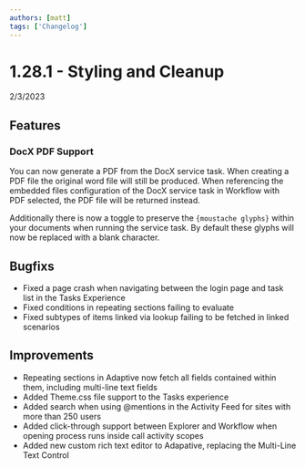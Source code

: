 ```yaml
---
authors: [matt]
tags: ['Changelog']
---
```


# 1.28.1 - Styling and Cleanup
2/3/2023

## Features

### DocX PDF Support

You can now generate a PDF from the DocX service task. When creating a PDF file the original word file will still be produced. When referencing the embedded files configuration of the DocX service task in Workflow with PDF selected, the PDF file will be returned instead.

Additionally there is now a toggle to preserve the `{moustache glyphs}` within your documents when running the service task. By default these glyphs will now be replaced with a blank character.

## Bugfixs

- Fixed a page crash when navigating between the login page and task list in the Tasks Experience
- Fixed conditions in repeating sections failing to evaluate
- Fixed subtypes of items linked via lookup failing to be fetched in linked scenarios

## Improvements

- Repeating sections in Adaptive now fetch all fields contained within them, including multi-line text fields
- Added Theme.css file support to the Tasks experience
- Added search when using @mentions in the Activity Feed for sites with more than 250 users
- Added click-through support between Explorer and Workflow when opening process runs inside call activity scopes
- Added new custom rich text editor to Adapative, replacing the Multi-Line Text Control